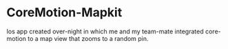 # CoreMotion-Mapkit
Ios app created over-night in which me and my team-mate integrated core-motion to a map view that zooms to a random pin.
